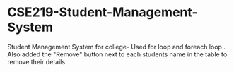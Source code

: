 # CSE219-Student-Management-System
Student Management System for college- Used for loop and foreach loop . Also added the "Remove" button next to each students name in the table to remove their details.
